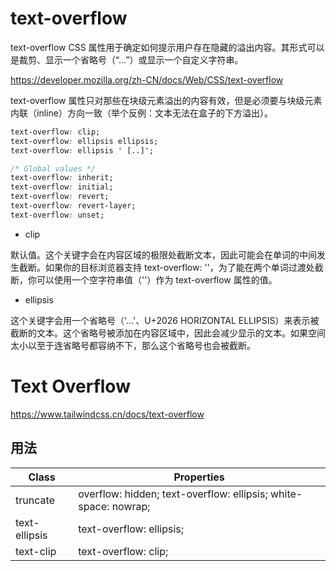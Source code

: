 # text-overflow

text-overflow CSS 属性用于确定如何提示用户存在隐藏的溢出内容。其形式可以是裁剪、显示一个省略号（“…”）或显示一个自定义字符串。

<https://developer.mozilla.org/zh-CN/docs/Web/CSS/text-overflow>

text-overflow 属性只对那些在块级元素溢出的内容有效，但是必须要与块级元素内联（inline）方向一致（举个反例：文本无法在盒子的下方溢出）。

```css
text-overflow: clip;
text-overflow: ellipsis ellipsis;
text-overflow: ellipsis ' [..]';

/* Global values */
text-overflow: inherit;
text-overflow: initial;
text-overflow: revert;
text-overflow: revert-layer;
text-overflow: unset;
```

- clip

默认值。这个关键字会在内容区域的极限处截断文本，因此可能会在单词的中间发生截断。如果你的目标浏览器支持 text-overflow: ''，为了能在两个单词过渡处截断，你可以使用一个空字符串值（''）作为 text-overflow 属性的值。

- ellipsis

这个关键字会用一个省略号（'…'、U+2026 HORIZONTAL ELLIPSIS）来表示被截断的文本。这个省略号被添加在内容区域中，因此会减少显示的文本。如果空间太小以至于连省略号都容纳不下，那么这个省略号也会被截断。

# Text Overflow

<https://www.tailwindcss.cn/docs/text-overflow>

## 用法

| Class         | Properties                                                      |
| ------------- | --------------------------------------------------------------- |
| truncate      | overflow: hidden; text-overflow: ellipsis; white-space: nowrap; |
| text-ellipsis | text-overflow: ellipsis;                                        |
| text-clip     | text-overflow: clip;                                            |
